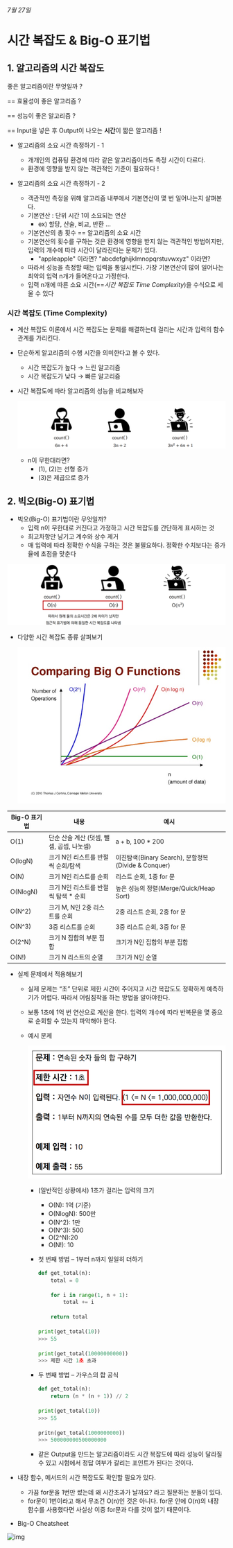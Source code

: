 ###### 7월 27일

# 시간 복잡도 & Big-O 표기법



## 1. 알고리즘의 시간 복잡도

좋은 알고리즘이란 무엇일까 ?

== 효율성이 좋은 알고리즘 ?

== 성능이 좋은 알고리즘 ?

== Input을 넣은 후 Output이 나오는 **시간**이 짧은 알고리즘 !

- 알고리즘의 소요 시간 측정하기 - 1
  - 개개인의 컴퓨팅 환경에 따라 같은 알고리즘이라도 측정 시간이 다르다.
  - 환경에 영향을 받지 않는 객관적인 기준이 필요하다 !

- 알고리즘의 소요 시간 측정하기 - 2
  - 객관적인 측정을 위해 알고리즘 내부에서 기본연산이 몇 번 일어나는지 살펴본다.
  - 기본연산 : 단위 시간 1이 소요되는 연산
    - ex) 할당, 산술, 비교, 반환 …
  - 기본연산의 총 횟수 == 알고리즘의 소요 시간
  - 기본연산의 횟수를 구하는 것은 환경에 영향을 받지 않는 객관적인 방법이지만, 입력의 개수에 따라 시간이 달라진다는 문제가 있다.
    - "appleapple" 이라면? "abcdefghijklmnopqrstuvwxyz" 이라면?
  - 따라서 성능을 측정할 때는 입력을 통일시킨다. 가장 기본연산이 많이 일어나는 최악의 입력 n개가 들어온다고 가정한다.
  - 입력 n개에 따른 소요 시간(==*시간 복잡도* *Time Complexity*)을 수식으로 세울 수 있다



### 시간 복잡도 (Time Complexity)

- 계산 복잡도 이론에서 시간 복잡도는 문제를 해결하는데 걸리는 시간과 입력의 함수 관계를 가리킨다.
- 단순하게 알고리즘의 수행 시간을 의미한다고 볼 수 있다.
  - 시간 복잡도가 높다 → 느린 알고리즘
  - 시간 복잡도가 낮다 → 빠른 알고리즘

- 시간 복잡도에 따라 알고리즘의 성능을 비교해보자

  ![image-20220727100426412](README.assets/image-20220727100426412.png)

  - n이 무한대라면?
    - (1), (2)는 선형 증가
    - (3)은 제곱으로 증가



## 2. 빅오(Big-O) 표기법

- 빅오(Big-O) 표기법이란 무엇일까?
  - 입력 n이 무한대로 커진다고 가정하고 시간 복잡도를 간단하게 표시하는 것
  - 최고차항만 남기고 계수와 상수 제거
  - 매 입력에 따라 정확한 수식을 구하는 것은 불필요하다. 정확한 수치보다는 증가율에 초점을 맞춘다

![image-20220727101045393](README.assets/image-20220727101045393.png)



- 다양한 시간 복잡도 종류 살펴보기

  ![img](README.assets/big-o.jpeg)

| Big-O 표기법 | 내용                                      | 예시                                                |
| ------------ | ----------------------------------------- | --------------------------------------------------- |
| O(1)         | 단순 산술 계산 (덧셈, 뺄셈, 곱셉, 나눗셈) | a + b, 100 * 200                                    |
| O(logN)      | 크기 N인 리스트를 반절씩 순회/탐색        | 이진탐색(Binary Search), 분할정복(Divide & Conquer) |
| O(N)         | 크기 N인 리스트를 순회                    | 리스트 순회, 1중 for 문                             |
| O(NlogN)     | 크기 N인 리스트를 반절씩 탐색 * 순회      | 높은 성능의 정렬(Merge/Quick/Heap Sort)             |
| O(N^2)       | 크기 M, N인 2중 리스트를 순회             | 2중 리스트 순회, 2중 for 문                         |
| O(N^3)       | 3중 리스트를 순회                         | 3중 리스트 순회, 3중 for 문                         |
| O(2^N)       | 크기 N 집합의 부분 집합                   | 크기가 N인 집합의 부분 집합                         |
| O(N!)        | 크기 N 리스트의 순열                      | 크기가 N인 순열                                     |



- 실제 문제에서 적용해보기

  - 실제 문제는 “초” 단위로 제한 시간이 주어지고 시간 복잡도도 정확하게 예측하기가 어렵다. 따라서 어림짐작을 하는 방법을 알아야한다.

  - 보통 1초에 1억 번 연산으로 계산을 한다. 입력의 개수에 따라 반복문을 몇 중으로 순회할 수 있는지 파악해야 한다.

  - 예시 문제

    ![image-20220727102358567](README.assets/image-20220727102358567.png)

    - (일반적인 상황에서) 1초가 걸리는 입력의 크기

      - O(N): 1억 (기준)
      - O(NlogN): 500만
      - O(N^2): 1만
      - O(N^3): 500
      - O(2^N):20
      - O(N!): 10

    - 첫 번째 방법 – 1부터 n까지 일일히 더하기

      ```python
      def get_total(n):
          total = 0
          
          for i in range(1, n + 1):
              total += i
              
          return total
      
      print(get_total(10))
      >>> 55
      
      print(get_total(10000000000))
      >>> 제한 시간 1초 초과
      ```

      

    - 두 번째 방법 – 가우스의 합 공식

      ```python
      def get_total(n):
          return (n * (n + 1)) // 2
      
      print(get_total(10))
      >>> 55
      
      pritn(get_total(1000000000))
      >>> 500000000500000000
      ```

    - 같은 Output을 만드는 알고리즘이라도 시간 복잡도에 따라 성능이 달라질 수 있고 시험에서 정답 여부가 갈리는 포인트가 된다는 것이다.

- 내장 함수, 메서드의 시간 복잡도도 확인할 필요가 있다.
  - 가끔 for문을 1번만 썼는데 왜 시간초과가 날까요? 라고 질문하는 분들이 있다.
  - for문이 1번이라고 해서 무조건 O(n)인 것은 아니다. for문 안에 O(n)의 내장 함수를 사용했다면 사실상 이중 for문과 다를 것이 없기 때문이다.
- Big-O Cheatsheet

![img](https://images-wixmp-ed30a86b8c4ca887773594c2.wixmp.com/f/efc8ece3-f4a3-4477-8ebb-cb9595fb9e58/dclrxt1-6983ae59-a47b-4754-962e-b17d24624b9e.png/v1/fill/w_1054,h_758,q_70,strp/big_o_notation_cheat_sheet_by_assyrianic_dclrxt1-pre.jpg?token=eyJ0eXAiOiJKV1QiLCJhbGciOiJIUzI1NiJ9.eyJzdWIiOiJ1cm46YXBwOjdlMGQxODg5ODIyNjQzNzNhNWYwZDQxNWVhMGQyNmUwIiwiaXNzIjoidXJuOmFwcDo3ZTBkMTg4OTgyMjY0MzczYTVmMGQ0MTVlYTBkMjZlMCIsIm9iaiI6W1t7ImhlaWdodCI6Ijw9MzU5NyIsInBhdGgiOiJcL2ZcL2VmYzhlY2UzLWY0YTMtNDQ3Ny04ZWJiLWNiOTU5NWZiOWU1OFwvZGNscnh0MS02OTgzYWU1OS1hNDdiLTQ3NTQtOTYyZS1iMTdkMjQ2MjRiOWUucG5nIiwid2lkdGgiOiI8PTUwMDAifV1dLCJhdWQiOlsidXJuOnNlcnZpY2U6aW1hZ2Uub3BlcmF0aW9ucyJdfQ.E4E_zvsDUbOAMEa6ih876JvqVEDQJYoIhQrtx8icjxA)

